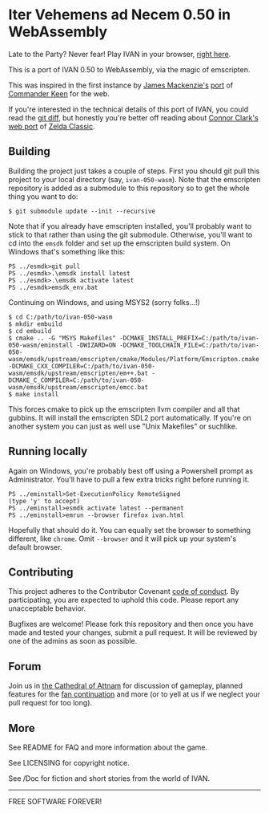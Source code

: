 Iter Vehemens ad Necem 0.50 in WebAssembly
==========================================

Late to the Party? Never fear! Play IVAN in your browser, [right here](https://attnam.github.io/ivan-050-wasm/).

This is a port of IVAN 0.50 to WebAssembly, via the magic of emscripten.

This was inspired in the first instance by [James Mackenzie's](https://github.com/jamesfmackenzie) [port](https://www.jamesfmackenzie.com/2019/10/28/commander-keen-ported-to-webassembly/) of 
[Commander Keen](http://www.jamesfmackenzie.com/chocolatekeen/) for the web.

If you're interested in the technical details of this port of IVAN, you could read the [git diff](https://github.com/Attnam/ivan-050-wasm/compare/383ffef341f4b247e3edb0cf49344b120d540120...04be011ce313517baba885a53fb48412cc24eb75), 
but honestly you're better off reading about [Connor Clark's](https://hoten.cc/about/) 
[web port](https://hoten.cc/blog/porting-zelda-classic-to-the-web/) of [Zelda Classic](https://hoten.cc/zc/play/).


Building
--------------------------

Building the project just takes a couple of steps. First you should git pull this project to your local directory (say, `ivan-050-wasm`). 
Note that the emscripten repository is added as a submodule to this repository so to get the whole thing you want to do:
```
$ git submodule update --init --recursive
```

Note that if you already have emscripten installed, you'll probably want to stick to that rather than using the git submodule.
Otherwise, you'll want to cd into the `emsdk` folder and set up the emscripten build system.
On Windows that's something like this:
```
PS ../esmdk>git pull
PS ../esmdk>.\emsdk install latest
PS ../esmdk>.\emsdk activate latest
PS ../esmdk>emsdk_env.bat
```

Continuing on Windows, and using MSYS2 (sorry folks...!)
```
$ cd C:/path/to/ivan-050-wasm
$ mkdir embuild
$ cd embuild
$ cmake .. -G "MSYS Makefiles" -DCMAKE_INSTALL_PREFIX=C:/path/to/ivan-050-wasm/eminstall -DWIZARD=ON -DCMAKE_TOOLCHAIN_FILE=C:/path/to/ivan-050-wasm/emsdk/upstream/emscripten/cmake/Modules/Platform/Emscripten.cmake -DCMAKE_CXX_COMPILER=C:/path/to/ivan-050-wasm/emsdk/upstream/emscripten/em++.bat -DCMAKE_C_COMPILER=C:/path/to/ivan-050-wasm/emsdk/upstream/emscripten/emcc.bat
$ make install
```

This forces cmake to pick up the emscripten llvm compiler and all that gubbins. It will install the emscripten SDL2 port automatically. If you're on another system you can just as well use "Unix Makefiles" or suchlike.


Running locally
--------------------------

Again on Windows, you're probably best off using a Powershell prompt as Administrator. You'll have to pull a few extra tricks right before running it.
```
PS ../eminstall>Set-ExecutionPolicy RemoteSigned
(type 'y' to accept)
PS ../eminstall>esmdk activate latest --permanent
PS ../eminstall>emrun --browser firefox ivan.html
```

Hopefully that should do it. You can equally set the browser to something different, like `chrome`. Omit `--browser` and it will pick up your system's default browser.


Contributing
--------------------------

This project adheres to the Contributor Covenant [code of conduct](CODE_OF_CONDUCT.md).
By participating, you are expected to uphold this code. Please report any unacceptable behavior.

Bugfixes are welcome! Please fork this repository and then once you have
made and tested your changes, submit a pull request. It will be reviewed by
one of the admins as soon as possible.


Forum
--------------------------

Join us in [the Cathedral of Attnam](https://attnam.com/ "Official forums") for discussion of 
gameplay, planned features for the [fan continuation](https://github.com/Attnam/ivan "fan continuation") 
and more (or to yell at us if we neglect your pull request for too long).


More
--------------------------

See README for FAQ and more information about the game.

See LICENSING for copyright notice.

See /Doc for fiction and short stories from the world of IVAN.


--------------------------

FREE SOFTWARE FOREVER!
